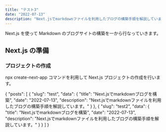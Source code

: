 ```yaml
---
title: "テスト3"
date: "2022-07-13"
description: "Next.jsでmarkdownファイルを利用したブログの構築手順を解説しています。"
---
```


Next.js を使って Markdown のブログサイトの構築を一から行なっていきます。

## Next.js の準備

### プロジェクトの作成

npx create-next-app コマンドを利用して Next.js プロジェクトの作成を行います。

{
    "posts": [
        {
            "slug": "test",
            "data": {
                "title": "Next.jsでmarkdownブログを構築",
                "date": "2022-07-13",
                "description": "Next.jsでmarkdownファイルを利用したブログの構築手順を解説しています。"
            }
        },
        {
            "slug": "test2",
            "data": {
                "title": "Next.jsでmarkdownブログを構築",
                "date": "2022-07-13",
                "description": "Next.jsでmarkdownファイルを利用したブログの構築手順を解説しています。"
            }
        }
    ]
}